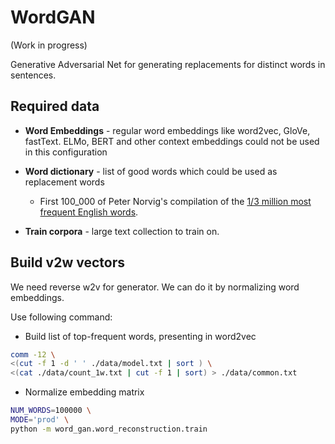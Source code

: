 

# WordGAN 

(Work in progress)

Generative Adversarial Net for generating replacements for distinct words in sentences.

## Required data

* **Word Embeddings** - regular word embeddings like word2vec, GloVe, fastText. 
ELMo, BERT and other context embeddings could not be used in this configuration
* **Word dictionary** - list of good words which could be used as replacement words
    * First 100_000 of Peter Norvig's compilation of the [1/3 million most frequent English words](http://norvig.com/ngrams/count_1w.txt).
    
* **Train corpora** - large text collection to train on.


## Build v2w vectors

We need reverse w2v for generator. 
We can do it by normalizing word embeddings.

Use following command:

* Build list of top-frequent words, presenting in word2vec

```bash
comm -12 \
<(cut -f 1 -d ' ' ./data/model.txt | sort ) \
<(cat ./data/count_1w.txt | cut -f 1 | sort) > ./data/common.txt
```

* Normalize embedding matrix

```bash
NUM_WORDS=100000 \
MODE='prod' \
python -m word_gan.word_reconstruction.train
```

